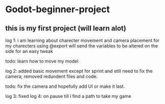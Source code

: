# Godot-beginner-project
## this is my first project (will learn alot)

log 1: i am learning about charecter movement and camera placement for my charecters
    using @export will send the variables to be altered on the side for an easy tweak

todo: learn how to move my model

log 2: added basic movement except for sprint and still need to fix the camera; removed redundent files and code.

todo: fix the camera and hopefully add UI or make it last.

log 3: fixed 
log  4: on pause till i find a path to take my game
